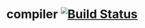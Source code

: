 # compiler [![Build Status](https://api.travis-ci.org/Sibilance/compiler.svg?branch=main)](https://travis-ci.com/github/Sibilance/compiler)
